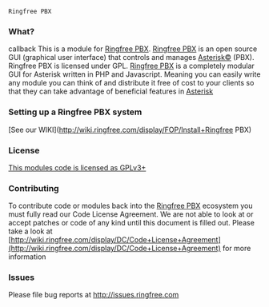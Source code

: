 ```
Ringfree PBX
```
### What?
callback
This is a module for [Ringfree PBX](http://www.ringfree.com/ "Ringfree.com"). [Ringfree PBX](http://www.ringfree.com/ "Ringfree.com") is an open source GUI (graphical user interface) that controls and manages [Asterisk©](http://www.asterisk.org/ "Asterisk Home Page") (PBX). Ringfree PBX is licensed under GPL.
[Ringfree PBX](http://www.ringfree.com/ "Ringfree.com") is a completely modular GUI for Asterisk written in PHP and Javascript. Meaning you can easily write any module you can think of and distribute it free of cost to your clients so that they can take advantage of beneficial features in [Asterisk](http://www.asterisk.org/ "Asterisk Home Page")

### Setting up a Ringfree PBX system
[See our WIKI](http://wiki.ringfree.com/display/FOP/Install+Ringfree PBX)
### License
[This modules code is licensed as GPLv3+](http://www.gnu.org/licenses/gpl-3.0.txt)
### Contributing
To contribute code or modules back into the [Ringfree PBX](http://www.ringfree.com/ "Ringfree.com") ecosystem you must fully read our Code License Agreement. We are not able to look at or accept patches or code of any kind until this document is filled out. Please take a look at [http://wiki.ringfree.com/display/DC/Code+License+Agreement](http://wiki.ringfree.com/display/DC/Code+License+Agreement) for more information
### Issues
Please file bug reports at http://issues.ringfree.com
